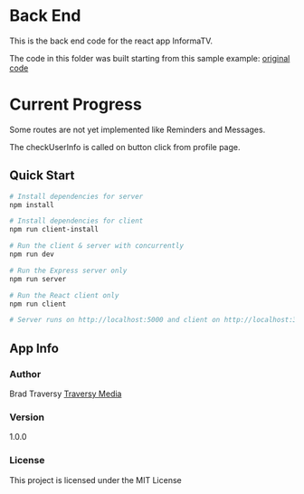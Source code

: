 # Back End

This is the back end code for the react app InformaTV.

The code in this folder was built starting from this sample example: [original code](https://github.com/bradtraversy/react_express_starter)

# Current Progress

Some routes are not yet implemented like Reminders and Messages.

The checkUserInfo is called on button click from profile page.

## Quick Start

```bash
# Install dependencies for server
npm install

# Install dependencies for client
npm run client-install

# Run the client & server with concurrently
npm run dev

# Run the Express server only
npm run server

# Run the React client only
npm run client

# Server runs on http://localhost:5000 and client on http://localhost:3000
```

## App Info

### Author

Brad Traversy
[Traversy Media](http://www.traversymedia.com)

### Version

1.0.0

### License

This project is licensed under the MIT License
